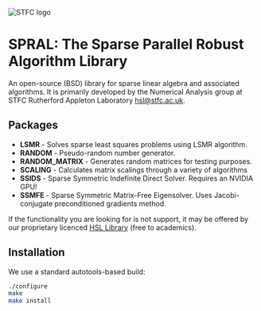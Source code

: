 ![STFC logo](http://www.stfc.ac.uk/stfc/includes/themes/MuraSTFC/assets/legacy/2473_web_2.png)
# SPRAL: The Sparse Parallel Robust Algorithm Library
An open-source (BSD) library for sparse linear algebra and associated
algorithms. It is primarily developed by the Numerical Analysis group at
STFC Rutherford Appleton Laboratory [hsl@stfc.ac.uk](mailto:hsl@stfc.ac.uk).

## Packages

- **LSMR**          - Solves sparse least squares problems using LSMR algorithm.
- **RANDOM**        - Pseudo-random number generator.
- **RANDOM_MATRIX** - Generates random matrices for testing purposes.
- **SCALING**       - Calculates matrix scalings through a variety of algorithms
- **SSIDS**         - Sparse Symmetric Indefinite Direct Solver. Requires an
                      NVIDIA GPU!
- **SSMFE**         - Sparse Symmetric Matrix-Free Eigensolver. Uses
                      Jacobi-conjugate preconditioned gradients method.

If the functionality you are looking for is not support, it may be offered by
our proprietary licenced [HSL Library](http://www.hsl.rl.ac.uk/)
(free to academics).

## Installation
We use a standard autotools-based build:
```bash
./configure
make
make install
```
